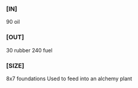 ### [IN]
90 oil
### [OUT]
30 rubber
240 fuel
### [SIZE]
8x7 foundations
Used to feed into an alchemy plant